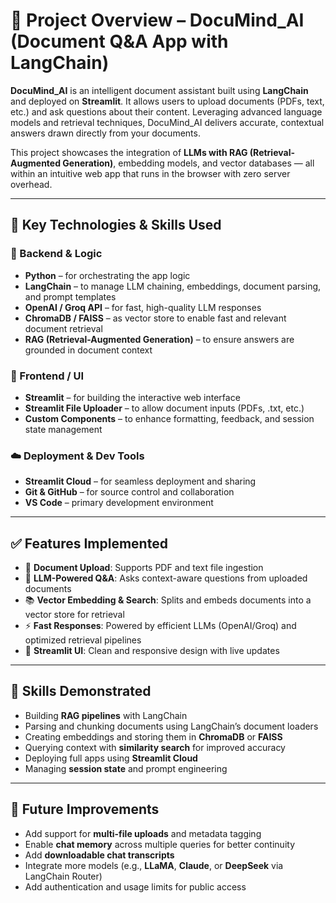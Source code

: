 # 📄 Project Overview – DocuMind_AI (Document Q&A App with LangChain)

**DocuMind_AI** is an intelligent document assistant built using **LangChain** and deployed on **Streamlit**. It allows users to upload documents (PDFs, text, etc.) and ask questions about their content. Leveraging advanced language models and retrieval techniques, DocuMind_AI delivers accurate, contextual answers drawn directly from your documents.

This project showcases the integration of **LLMs with RAG (Retrieval-Augmented Generation)**, embedding models, and vector databases — all within an intuitive web app that runs in the browser with zero server overhead.

---

## 🧠 Key Technologies & Skills Used

### 🐍 Backend & Logic
- **Python** – for orchestrating the app logic
- **LangChain** – to manage LLM chaining, embeddings, document parsing, and prompt templates
- **OpenAI / Groq API** – for fast, high-quality LLM responses
- **ChromaDB / FAISS** – as vector store to enable fast and relevant document retrieval
- **RAG (Retrieval-Augmented Generation)** – to ensure answers are grounded in document context

### 🎨 Frontend / UI
- **Streamlit** – for building the interactive web interface
- **Streamlit File Uploader** – to allow document inputs (PDFs, .txt, etc.)
- **Custom Components** – to enhance formatting, feedback, and session state management

### ☁️ Deployment & Dev Tools
- **Streamlit Cloud** – for seamless deployment and sharing
- **Git & GitHub** – for source control and collaboration
- **VS Code** – primary development environment

---

## ✅ Features Implemented
- 📁 **Document Upload**: Supports PDF and text file ingestion
- 🤖 **LLM-Powered Q&A**: Asks context-aware questions from uploaded documents
- 📚 **Vector Embedding & Search**: Splits and embeds documents into a vector store for retrieval
- ⚡ **Fast Responses**: Powered by efficient LLMs (OpenAI/Groq) and optimized retrieval pipelines
- 📱 **Streamlit UI**: Clean and responsive design with live updates

---

## 🚀 Skills Demonstrated
- Building **RAG pipelines** with LangChain
- Parsing and chunking documents using LangChain’s document loaders
- Creating embeddings and storing them in **ChromaDB** or **FAISS**
- Querying context with **similarity search** for improved accuracy
- Deploying full apps using **Streamlit Cloud**
- Managing **session state** and prompt engineering

---

## 🔮 Future Improvements
- Add support for **multi-file uploads** and metadata tagging
- Enable **chat memory** across multiple queries for better continuity
- Add **downloadable chat transcripts**
- Integrate more models (e.g., **LLaMA**, **Claude**, or **DeepSeek** via LangChain Router)
- Add authentication and usage limits for public access

